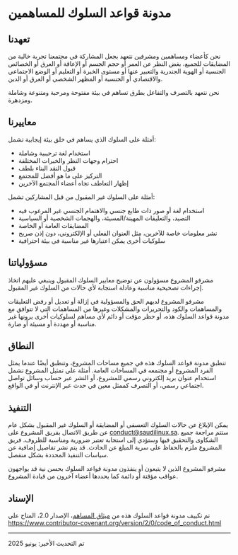 # مدونة قواعد السلوك للمساهمين

## تعهدنا

نحن كأعضاء ومساهمين ومشرفين نتعهد بجعل المشاركة في مجتمعنا تجربة خالية من المضايقات للجميع، بغض النظر عن العمر أو حجم الجسم أو الإعاقة أو العرق أو الخصائص الجنسية أو الهوية الجندرية والتعبير عنها أو مستوى الخبرة أو التعليم أو الوضع الاجتماعي والاقتصادي أو الجنسية أو المظهر الشخصي أو العرق أو الدين.

نحن نتعهد بالتصرف والتفاعل بطرق تساهم في بيئة مفتوحة ومرحبة ومتنوعة وشاملة ومزدهرة.

## معاييرنا

أمثلة على السلوك الذي يساهم في خلق بيئة إيجابية تشمل:

* استخدام لغة ترحيبية وشاملة
* احترام وجهات النظر والخبرات المختلفة
* قبول النقد البناء بلطف
* التركيز على ما هو أفضل للمجتمع
* إظهار التعاطف تجاه أعضاء المجتمع الآخرين

أمثلة على السلوك غير المقبول من قبل المشاركين تشمل:

* استخدام لغة أو صور ذات طابع جنسي والاهتمام الجنسي غير المرغوب فيه
* التصيد، والتعليقات المهينة/المسيئة، والهجمات الشخصية أو السياسية
* المضايقات العامة أو الخاصة
* نشر معلومات خاصة للآخرين، مثل العنوان الفعلي أو الإلكتروني، دون إذن صريح
* سلوكيات أخرى يمكن اعتبارها غير مناسبة في بيئة احترافية

## مسؤولياتنا

مشرفو المشروع مسؤولون عن توضيح معايير السلوك المقبول وينبغي عليهم اتخاذ إجراءات تصحيحية مناسبة وعادلة استجابة لأي حالات من السلوك غير المقبول.

مشرفو المشروع لديهم الحق والمسؤولية في إزالة أو تعديل أو رفض التعليقات والمساهمات والكود والتحريرات والمشكلات وغيرها من المساهمات التي لا تتوافق مع مدونة قواعد السلوك هذه، أو حظر مؤقت أو دائم لأي مساهم لسلوكيات أخرى يرونها غير مناسبة أو مهددة أو مسيئة أو ضارة.

## النطاق

تنطبق مدونة قواعد السلوك هذه في جميع مساحات المشروع، وتنطبق أيضًا عندما يمثل الفرد المشروع أو مجتمعه في المساحات العامة. أمثلة على تمثيل المشروع تشمل استخدام عنوان بريد إلكتروني رسمي للمشروع، أو النشر عبر حساب وسائل تواصل اجتماعي رسمي، أو التصرف كممثل معين في حدث عبر الإنترنت أو في الواقع.

## التنفيذ

يمكن الإبلاغ عن حالات السلوك التعسفي أو المضايقة أو السلوك غير المقبول بشكل عام عن طريق الاتصال بفريق المشروع على [conduct@saudilinux.sa](mailto:conduct@saudilinux.sa). ستتم مراجعة جميع الشكاوى والتحقيق فيها وستؤدي إلى استجابة تعتبر ضرورية ومناسبة للظروف. فريق المشروع ملزم بالحفاظ على سرية المبلغ عن الحادث. قد يتم نشر تفاصيل إضافية عن سياسات التنفيذ المحددة بشكل منفصل.

مشرفو المشروع الذين لا يتبعون أو ينفذون مدونة قواعد السلوك بحسن نية قد يواجهون عواقب مؤقتة أو دائمة كما يحددها أعضاء آخرون من قيادة المشروع.

## الإسناد

تم تكييف مدونة قواعد السلوك هذه من [ميثاق المساهم](https://www.contributor-covenant.org)، الإصدار 2.0، المتاح على https://www.contributor-covenant.org/version/2/0/code_of_conduct.html

---

تم التحديث الأخير: يونيو 2025